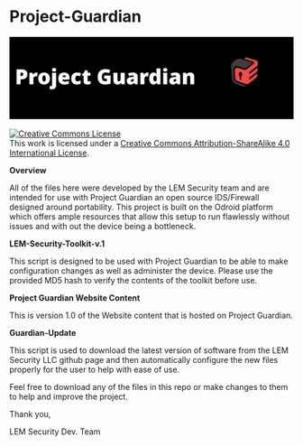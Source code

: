 # Project-Guardian

![alt text](https://github.com/LEM-Security/Project-Guardian/blob/master/projguardian.png "Project Guardian")

<a rel="license" href="http://creativecommons.org/licenses/by-sa/4.0/"><img alt="Creative Commons License" style="border-width:0" src="https://i.creativecommons.org/l/by-sa/4.0/88x31.png" /></a><br />This work is licensed under a <a rel="license" href="http://creativecommons.org/licenses/by-sa/4.0/">Creative Commons Attribution-ShareAlike 4.0 International License</a>.

<p><strong> Overview </strong></p>
<p>All of the files here were developed by the LEM Security team and are intended for use with Project Guardian an open source IDS/Firewall designed around portability. This project is built on the Odroid platform which offers ample resources that allow this setup to run flawlessly without issues and with out the device being a bottleneck.</p> 

<p><strong> LEM-Security-Toolkit-v.1 </strong></p>
<p>This script is designed to be used with Project Guardian to be able to make configuration changes as well as administer the device. Please use the provided MD5 hash to verify the contents of the toolkit before use.</p> 

<p><strong> Project Guardian Website Content </strong></p>
<p>This is version 1.0 of the Website content that is hosted on Project Guardian.</p>
 
<p><strong> Guardian-Update </strong></p>
<p>This script is used to download the latest version of software from the LEM Security LLC github page and then automatically configure the new files properly for the user to help with ease of use.</p>

<p>Feel free to download any of the files in this repo or make changes to them to help and improve the project.</p> 

<p>Thank you,</p>
<p>LEM Security Dev. Team</p>
